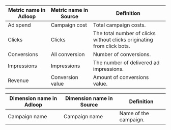 

|  **Metric name in Adloop**  |  **Metric name in Source**  |  **Definition**  | 
|  --- |  --- |  --- | 
|  Ad spend | Campaign cost | Total campaign costs. | 
|   Clicks | Clicks | The total number of clicks without clicks originating from click bots. | 
|   Conversions | All conversion | Number of conversions. | 
|   Impressions | Impressions | The number of delivered ad impressions. | 
|   Revenue | Conversion value | Amount of conversions value. | 



|  **Dimension name in Adloop**  |  **Dimension name in Source**  |  **Definition**  | 
|  --- |  --- |  --- | 
|   Campaign name | Campaign name | Name of the campaign. | 






